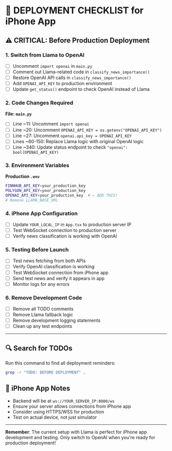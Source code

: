 # 🚨 DEPLOYMENT CHECKLIST for iPhone App

## ⚠️ CRITICAL: Before Production Deployment

### 1. Switch from Llama to OpenAI
- [ ] Uncomment `import openai` in `main.py`
- [ ] Comment out Llama-related code in `classify_news_importance()`
- [ ] Restore OpenAI API calls in `classify_news_importance()`
- [ ] Add `OPENAI_API_KEY` to production environment
- [ ] Update `get_status()` endpoint to check OpenAI instead of Llama

### 2. Code Changes Required
**File: `main.py`**
- [ ] Line ~11: Uncomment `import openai`
- [ ] Line ~20: Uncomment `OPENAI_API_KEY = os.getenv("OPENAI_API_KEY")`
- [ ] Line ~27: Uncomment `openai.api_key = OPENAI_API_KEY`
- [ ] Lines ~60-150: Replace Llama logic with original OpenAI logic
- [ ] Line ~340: Update status endpoint to check `"openai": bool(OPENAI_API_KEY)`

### 3. Environment Variables
**Production `.env`**
```bash
FINNHUB_API_KEY=your_production_key
POLYGON_API_KEY=your_production_key
OPENAI_API_KEY=your_production_key  # ← ADD THIS!
# Remove LLAMA_BASE_URL
```

### 4. iPhone App Configuration
- [ ] Update `YOUR_LOCAL_IP` in `App.tsx` to production server IP
- [ ] Test WebSocket connection to production server
- [ ] Verify news classification is working with OpenAI

### 5. Testing Before Launch
- [ ] Test news fetching from both APIs
- [ ] Verify OpenAI classification is working
- [ ] Test WebSocket connection from iPhone app
- [ ] Send test news and verify it appears in app
- [ ] Monitor logs for any errors

### 6. Remove Development Code
- [ ] Remove all TODO comments
- [ ] Remove Llama fallback logic
- [ ] Remove development logging statements
- [ ] Clean up any test endpoints

---

## 🔍 Search for TODOs
Run this command to find all deployment reminders:
```bash
grep -r "TODO: BEFORE DEPLOYMENT" .
```

## 📱 iPhone App Notes
- Backend will be at `ws://YOUR_SERVER_IP:8000/ws`
- Ensure your server allows connections from iPhone app
- Consider using HTTPS/WSS for production
- Test on actual device, not just simulator

---
**Remember**: The current setup with Llama is perfect for iPhone app development and testing. Only switch to OpenAI when you're ready for production deployment!
